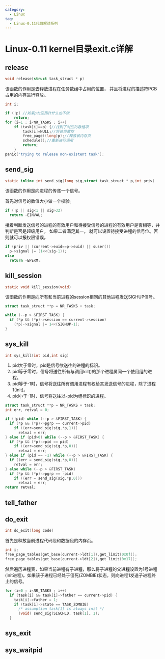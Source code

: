 ```yaml
---
category:
  - Linux
tag:
  - Linux-0.11代码解读系列
---
```



# Linux-0.11 kernel目录exit.c详解

## release
```c
void release(struct task_struct * p)
```
该函数的作用是去释放进程在任务数组中占用的位置， 并且将进程的描述符PCB占用的内存进行释放。

```c
int i;

if (!p) //如果p为空指针什么也不做
    return;
for (i=1 ; i<NR_TASKS ; i++)
    if (task[i]==p) {//找到了对应的数组项
        task[i]=NULL;//将该项置空
        free_page((long)p);//释放该内存页
        schedule();//重新进行调用
        return;
    }
panic("trying to release non-existent task");
```

## send_sig
```c
static inline int send_sig(long sig,struct task_struct * p,int priv)
```
该函数的作用是向进程的传递一个信号。

首先对信号的数值大小做一个校验。

```c
if (!p || sig<1 || sig>32)
  return -EINVAL;
```

接着判断发送信号的进程的有效用户和待接受信号的进程的有效用户是否相等，并判断是否是超级用户， 如果二者满足其一， 就可以设置待接受进程的信号位。否则就可以报权限错误。
```c
if (priv || (current->euid==p->euid) || suser())
  p->signal |= (1<<(sig-1));
else
  return -EPERM;
```

## kill_session
```c
static void kill_session(void)
```
该函数的作用是向所有和当前进程的session相同的其他进程发送SIGHUP信号。

```c
struct task_struct **p = NR_TASKS + task;

while (--p > &FIRST_TASK) {
  if (*p && (*p)->session == current->session)
    (*p)->signal |= 1<<(SIGHUP-1);
}
```
## sys_kill
```c
int sys_kill(int pid,int sig)
```

1. pid大于零时，pid是信号欲送往的进程的标识。
2. pid等于零时，信号将送往所有与调用kill()的那个进程属同一个使用组的进程。
3. pid等于-1时，信号将送往所有调用进程有权给其发送信号的进程，除了进程1(init)。
4. pid小于-1时，信号将送往以-pid为组标识的进程。

```c
struct task_struct **p = NR_TASKS + task;
int err, retval = 0;

if (!pid) while (--p > &FIRST_TASK) {
  if (*p && (*p)->pgrp == current->pid) 
    if ((err=send_sig(sig,*p,1)))
      retval = err;
} else if (pid>0) while (--p > &FIRST_TASK) {
  if (*p && (*p)->pid == pid) 
    if ((err=send_sig(sig,*p,0)))
      retval = err;
} else if (pid == -1) while (--p > &FIRST_TASK) {
  if ((err = send_sig(sig,*p,0)))
    retval = err;
} else while (--p > &FIRST_TASK)
  if (*p && (*p)->pgrp == -pid)
    if ((err = send_sig(sig,*p,0)))
      retval = err;
return retval;
```

## tell_father

## do_exit
```c
int do_exit(long code)
```

首先是释放当前进程代码段和数据段的内存页。
```c
int i;
free_page_tables(get_base(current->ldt[1]),get_limit(0x0f));
free_page_tables(get_base(current->ldt[2]),get_limit(0x17));
```

然后遍历进程表，如果当前进程有子进程，那么将子进程的父进程设置为1号进程(init进程)。如果该子进程已经处于僵死(ZOMBIE)状态，则向进程1发送子进程终止的信号。
```c
for (i=0 ; i<NR_TASKS ; i++)
  if (task[i] && task[i]->father == current->pid) {
    task[i]->father = 1;
    if (task[i]->state == TASK_ZOMBIE)
      /* assumption task[1] is always init */
      (void) send_sig(SIGCHLD, task[1], 1);
  }
```
## sys_exit

## sys_waitpid
